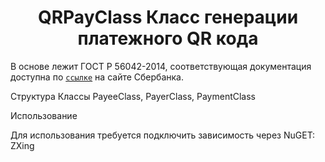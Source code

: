 <h1 align="center">
   QRPayClass
   Класс генерации платежного QR кода
</h1>

В основе лежит ГОСТ Р 56042-2014, соответствующая документация доступна по [`ссылке`](https://www.sberbank.ru/common/img/uploaded/files/shtrih-kod-standart.pdf) на сайте Сбербанка.

Структура
Классы PayeeClass, PayerClass, PaymentClass


Использование

Для использования требуется подключить зависимость через NuGET: ZXing
